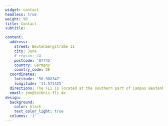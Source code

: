 ```yaml
---
widget: contact
headless: true
weight: 90
title: Contact
subtitle:

content:
  address:
    street: Beutenbergstraße 11
    city: Jena
    # region: CA
    postcode: '07745'
    country: Germany
    country_code: DE
  coordinates:
    latitude: '50.908347'
    longitude: '11.571425'
  directions: The FLI is located at the southern part of Campus Beutenberg in Jena and can easily be recognized by the long white laboratory building stretching along the road. This is where you can find the reception and the auditorium Nucleus. 
  email: jmm@leibniz-fli.de
design:
  background:
    color: black
    text_color_light: true
  columns: '1'
---
```

